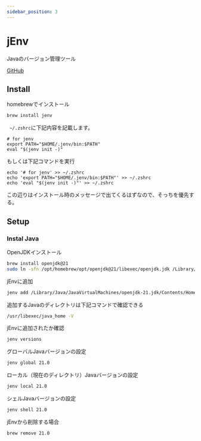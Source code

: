 ```yaml
---
sidebar_position: 3
---
```


# jEnv

Javaのバージョン管理ツール

[GitHub](https://github.com/jenv/jenv)

## Install

homebrewでインストール

```bash
brew install jenv
```

` ~/.zshrc`に下記内容を記載します。
```
# for jenv
export PATH="$HOME/.jenv/bin:$PATH"
eval "$(jenv init -)"
```

もしくは下記コマンドを実行

```
echo '# for jenv' >> ~/.zshrc
echo 'export PATH="$HOME/.jenv/bin:$PATH"' >> ~/.zshrc
echo 'eval "$(jenv init -)"' >> ~/.zshrc
```

この辺りはインストール時のメッセージで出てくるはずなので、そっちを優先する。

## Setup

### Instal Java

OpenJDKインストール
```bash
brew install openjdk@21
sudo ln -sfn /opt/homebrew/opt/openjdk@21/libexec/openjdk.jdk /Library/Java/JavaVirtualMachines/openjdk-21.jdk
```

jEnvに追加
```bash
jenv add /Library/Java/JavaVirtualMachines/openjdk-21.jdk/Contents/Home
```

追加するJavaのディレクトリは下記コマンドで確認できる

```bash
/usr/libexec/java_home -V
```

jEnvに追加されたか確認
```bash
jenv versions
```

グローバルJavaバージョンの設定
```bash
jenv global 21.0
```

ローカル（現在のディレクトリ）Javaバージョンの設定
```bash
jenv local 21.0
```

シェルJavaバージョンの設定
```bash
jenv shell 21.0
```


jEnvから削除する場合
```bash
brew remove 21.0
```
